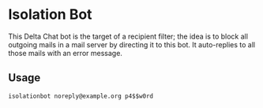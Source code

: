 # Isolation Bot

This Delta Chat bot is the target of a recipient filter; the idea is to block
all outgoing mails in a mail server by directing it to this bot. It
auto-replies to all those mails with an error message.

## Usage

```
isolationbot noreply@example.org p4$$w0rd
```

